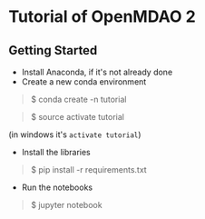# Tutorial of OpenMDAO 2

## Getting Started
* Install Anaconda, if it's not already done
* Create a new conda environment
> $ conda create -n tutorial

> $ source activate tutorial

(in windows it's `activate tutorial`)

* Install the libraries
> $ pip install -r requirements.txt

* Run the notebooks
> $ jupyter notebook
